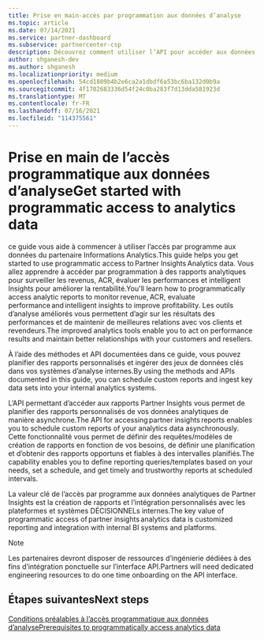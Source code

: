 ```yaml
---
title: Prise en main-accès par programmation aux données d’analyse
ms.topic: article
ms.date: 07/14/2021
ms.service: partner-dashboard
ms.subservice: partnercenter-csp
description: Découvrez comment utiliser l’API pour accéder aux données analytiques de Partner Insights.
author: shganesh-dev
ms.author: shganesh
ms.localizationpriority: medium
ms.openlocfilehash: 54cd1809b4b2e6ca2a1dbdf6a53bc6ba132d0b9a
ms.sourcegitcommit: 4f1702683336d54f24c0ba283f7d13dda581923d
ms.translationtype: MT
ms.contentlocale: fr-FR
ms.lasthandoff: 07/16/2021
ms.locfileid: "114375561"
---
```

# <a name="get-started-with-programmatic-access-to-analytics-data"></a><span data-ttu-id="fcf48-103">Prise en main de l’accès programmatique aux données d’analyse</span><span class="sxs-lookup"><span data-stu-id="fcf48-103">Get started with programmatic access to analytics data</span></span>

<span data-ttu-id="fcf48-104">ce guide vous aide à commencer à utiliser l’accès par programme aux données du partenaire Informations Analytics.</span><span class="sxs-lookup"><span data-stu-id="fcf48-104">This guide helps you get started to use programmatic access to Partner Insights Analytics data.</span></span> <span data-ttu-id="fcf48-105">Vous allez apprendre à accéder par programmation à des rapports analytiques pour surveiller les revenus, ACR, évaluer les performances et intelligent Insights pour améliorer la rentabilité.</span><span class="sxs-lookup"><span data-stu-id="fcf48-105">You'll learn how to programmatically access analytic reports to monitor revenue, ACR, evaluate performance and intelligent insights to improve profitability.</span></span> <span data-ttu-id="fcf48-106">Les outils d’analyse améliorés vous permettent d’agir sur les résultats des performances et de maintenir de meilleures relations avec vos clients et revendeurs.</span><span class="sxs-lookup"><span data-stu-id="fcf48-106">The improved analytics tools enable you to act on performance results and maintain better relationships with your customers and resellers.</span></span>  

<span data-ttu-id="fcf48-107">À l’aide des méthodes et API documentées dans ce guide, vous pouvez planifier des rapports personnalisés et ingérer des jeux de données clés dans vos systèmes d’analyse internes.</span><span class="sxs-lookup"><span data-stu-id="fcf48-107">By using the methods and APIs documented in this guide, you can schedule custom reports and ingest key data sets into your internal analytics systems.</span></span>

<span data-ttu-id="fcf48-108">L’API permettant d’accéder aux rapports Partner Insights vous permet de planifier des rapports personnalisés de vos données analytiques de manière asynchrone.</span><span class="sxs-lookup"><span data-stu-id="fcf48-108">The API for accessing partner insights reports enables you to schedule custom reports of your analytics data asynchronously.</span></span> <span data-ttu-id="fcf48-109">Cette fonctionnalité vous permet de définir des requêtes/modèles de création de rapports en fonction de vos besoins, de définir une planification et d’obtenir des rapports opportuns et fiables à des intervalles planifiés.</span><span class="sxs-lookup"><span data-stu-id="fcf48-109">The capability enables you to define reporting queries/templates based on your needs, set a schedule, and get timely and trustworthy reports at scheduled intervals.</span></span>

<span data-ttu-id="fcf48-110">La valeur clé de l’accès par programme aux données analytiques de Partner Insights est la création de rapports et l’intégration personnalisés avec les plateformes et systèmes DÉCISIONNELs internes.</span><span class="sxs-lookup"><span data-stu-id="fcf48-110">The key value of programmatic access of partner insights analytics data is customized reporting and integration with internal BI systems and platforms.</span></span>

> [!NOTE]
> <span data-ttu-id="fcf48-111">Les partenaires devront disposer de ressources d’ingénierie dédiées à des fins d’intégration ponctuelle sur l’interface API.</span><span class="sxs-lookup"><span data-stu-id="fcf48-111">Partners will need dedicated engineering resources to do one time onboarding on the API interface.</span></span>

## <a name="next-steps"></a><span data-ttu-id="fcf48-112">Étapes suivantes</span><span class="sxs-lookup"><span data-stu-id="fcf48-112">Next steps</span></span>

[<span data-ttu-id="fcf48-113">Conditions préalables à l’accès programmatique aux données d’analyse</span><span class="sxs-lookup"><span data-stu-id="fcf48-113">Prerequisites to programmatically access analytics data</span></span>](insights-programmatic-prerequisites.md)